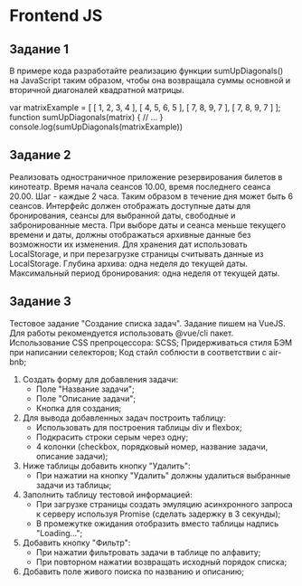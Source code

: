 # Frontend JS

## Задание 1

В примере кода разработайте реализацию функции sumUpDiagonals() на JavaScript таким образом, чтобы она возвращала суммы основной и вторичной диагоналей квадратной матрицы.

var matrixExample = [
[ 1, 2, 3, 4 ],
[ 4, 5, 6, 5 ],
[ 7, 8, 9, 7 ],
[ 7, 8, 9, 7 ]
];
function sumUpDiagonals(matrix) {
// ...
}
console.log(sumUpDiagonals(matrixExample))

## Задание 2
Реализовать одностраничное приложение резервирования билетов в кинотеатр. Время начала сеансов 10.00, время последнего сеанса 20.00. Шаг - каждые 2 часа. Таким образом в течение дня может быть 6 сеансов.
Интерфейс должен отображать доступные даты для бронирования, сеансы для выбранной даты, свободные и забронированные места. При выборе даты и сеанса меньше текущего времени и даты, должны отображаться архивные данные без возможности их изменения.
Для хранения дат использовать LocalStorage, и при перезагрузке страницы считывать данные из LocalStorage.
Глубина архива: одна неделя до текущей даты. Максимальный период бронирования: одна неделя от текущей даты.
 
## Задание 3
Тестовое задание "Создание списка задач".
Задание пишем на VueJS.
Для работы рекомендуется использовать @vue/cli пакет.
Использование CSS препроцессора: SCSS;
Придерживаться стиля БЭМ при написании селекторов;
Код стайл соблюсти в соответствии с air-bnb;
1. Создать форму для добавления задачи:
    - Поле "Название задачи";
    - Поле "Описание задачи";
    - Кнопка для создания;
2. Для вывода добавленных задач построить таблицу:
    - Использовать для построения таблицы div и flexbox;
    - Подкрасить строки серым через одну;
    - 4 колонки (checkbox, порядковый номер, название задачи, описание задачи);
3. Ниже таблицы добавить кнопку "Удалить":
    - При нажатии на кнопку "Удалить" должны удалиться выбранные задачи из таблицы;
4. Заполнить таблицу тестовой информацией:
    - При загрузке страницы создать эмуляцию асинхронного запроса к серверу используя Promise (сделать задержку в 3 секунды);
    - В промежутке ожидания отобразить вместо таблицы надпись "Loading...";
5. Добавить кнопку "Фильтр":
    - При нажатии фильтровать задачи в таблице по алфавиту;
    - При повторном нажатии возвращать исходный порядок списка;
6. Добавить поле живого поиска по названию и описанию;

